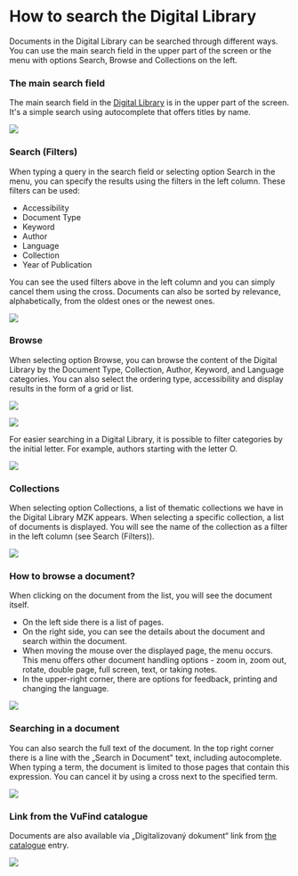 # How to search the Digital Library
Documents in the Digital Library can be searched through different ways. You can use the main search field in the upper part of the screen or the menu with options Search, Browse and Collections on the left.

### The main search field 
The main search field in the <a class="external" href="http://kramerius.mzk.cz/" target="_blank">Digital Library</a> is in the upper part of the screen. It's a simple search using autocomplete that offers titles by name.

![](/images/help/jakHledat/vyhledavaciradekanaseptavac_en.png)

### Search (Filters)
When typing a query in the search field or selecting option Search in the menu, you can specify the results using the filters in the left column. These filters can be used:

- Accessibility 
- Document Type
- Keyword
- Author
- Language
- Collection
- Year of Publication

You can see the used filters above in the left column and you can simply cancel them using the cross. Documents can also be sorted by relevance, alphabetically, from the oldest ones or the newest ones.

![](/images/help/jakHledat/hledaniafiltrovani_en.png)

### Browse
When selecting option Browse, you can browse the content of the Digital Library by the Document Type, Collection, Author, Keyword, and Language categories. You can also select the ordering type, accessibility and display results in the form of a grid or list.

![](/images/help/jakHledat/prochazetmrizka_en.png)

![](/images/help/jakHledat/prochazetseznam_en.png)

For easier searching in a Digital Library, it is possible to filter categories by the initial letter. For example, authors starting with the letter O.

![](/images/help/jakHledat/prochazetautor_en.png)


### Collections
When selecting option Collections, a list of thematic collections we have in the Digital Library MZK appears. When selecting a specific collection, a list of documents is displayed. You will see the name of the collection as a filter in the left column (see Search (Filters)).

![](/images/help/jakHledat/sbirky_en.png)

### How to browse a document?
When clicking on the document from the list, you will see the document itself.

* On the left side there is a list of pages.
* On the right side, you can see the details about the document and search within the document.
* When moving the mouse over the displayed page, the menu occurs. This menu offers other document handling options - zoom in, zoom out, rotate, double page, full screen, text, or taking notes. 
* In the upper-right corner, there are options for feedback, printing and changing the language. 

![](/images/help/jakHledat/jakprohlizetdokument_en.png)

### Searching in a document

You can also search the full text of the document. In the top right corner there is a line with the „Search in Document" text, including autocomplete. When typing a term, the document is limited to those pages that contain this expression. You can cancel it by using a cross next to the specified term.

![](/images/help/jakHledat/hledanivdokumentu_en.png)

### Link from the VuFind catalogue
Documents are also available via „Digitalizovaný dokument“ link from <a class="external" href="https://vufind.mzk.cz/?lng=en" target="_blank">the catalogue</a> entry.

![](/images/help/jakHledat/vufind2_en.png)
